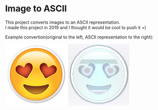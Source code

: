 # Image to ASCII

This project converts images to an ASCII representation.</br>
I made this project in 2019 and I thought it would be cool to push it =)

Example convertion(original to the left, ASCII representation to the right):<br/>
<p float="left">
  <img src="./ImageToAscii/original_emoji.png" alt="Original Emoji Image">
  <img src="./ImageToAscii/ascii_emoji.PNG" width="200px" height="200px" alt="ASCII Emoji Image">
</p>
